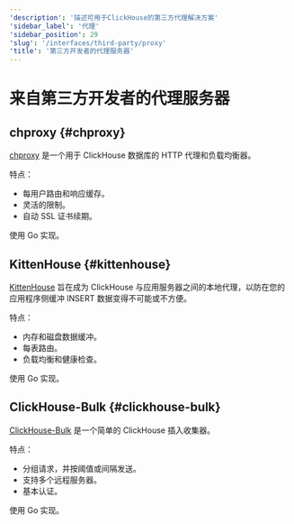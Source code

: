 ```yaml
---
'description': '描述可用于ClickHouse的第三方代理解决方案'
'sidebar_label': '代理'
'sidebar_position': 29
'slug': '/interfaces/third-party/proxy'
'title': '第三方开发者的代理服务器'
---
```



# 来自第三方开发者的代理服务器

## chproxy {#chproxy}

[chproxy](https://github.com/Vertamedia/chproxy) 是一个用于 ClickHouse 数据库的 HTTP 代理和负载均衡器。

特点：

- 每用户路由和响应缓存。
- 灵活的限制。
- 自动 SSL 证书续期。

使用 Go 实现。

## KittenHouse {#kittenhouse}

[KittenHouse](https://github.com/VKCOM/kittenhouse) 旨在成为 ClickHouse 与应用服务器之间的本地代理，以防在您的应用程序侧缓冲 INSERT 数据变得不可能或不方便。

特点：

- 内存和磁盘数据缓冲。
- 每表路由。
- 负载均衡和健康检查。

使用 Go 实现。

## ClickHouse-Bulk {#clickhouse-bulk}

[ClickHouse-Bulk](https://github.com/nikepan/clickhouse-bulk) 是一个简单的 ClickHouse 插入收集器。

特点：

- 分组请求，并按阈值或间隔发送。
- 支持多个远程服务器。
- 基本认证。

使用 Go 实现。
